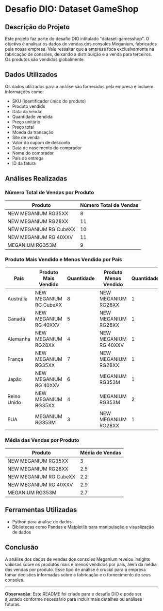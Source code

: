 # Desafio DIO: Dataset GameShop

## Descrição do Projeto

Este projeto faz parte do desafio DIO intitulado "dataset-gamesshop". O objetivo é analisar os dados de vendas dos consoles Meganium, fabricados pela nossa empresa. Vale ressaltar que a empresa foca exclusivamente na fabricação de consoles, deixando a distribuição e a venda para terceiros. Os produtos são vendidos globalmente.

## Dados Utilizados

Os dados utilizados para a análise são fornecidos pela empresa e incluem informações como:
- SKU (identificador único do produto)
- Produto vendido
- Data da venda
- Quantidade vendida
- Preço unitário
- Preço total
- Moeda da transação
- Site de venda
- Valor do cupom de desconto
- Data de nascimento do comprador
- Nome do comprador
- País de entrega
- ID da fatura

## Análises Realizadas

### Número Total de Vendas por Produto

| Produto                | Número Total de Vendas |
|------------------------|-------------------------|
| NEW MEGANIUM RG35XX    | 8                       |
| NEW MEGANIUM RG28XX    | 11                      |
| NEW MEGANIUM RG CubeXX | 10                      |
| NEW MEGANIUM RG 40XXV  | 11                      |
| MEGANIUM RG353M        | 9                       |

### Produto Mais Vendido e Menos Vendido por País

| País       | Produto Mais Vendido       | Quantidade | Produto Menos Vendido     | Quantidade |
|------------|----------------------------|------------|---------------------------|------------|
| Austrália  | NEW MEGANIUM RG CubeXX     | 8          | NEW MEGANIUM RG28XX       | 1          |
| Canadá     | NEW MEGANIUM RG 40XXV      | 5          | NEW MEGANIUM RG28XX       | 1          |
| Alemanha   | NEW MEGANIUM RG28XX        | 4          | NEW MEGANIUM RG 40XXV     | 1          |
| França     | NEW MEGANIUM RG35XX        | 7          | NEW MEGANIUM RG28XX       | 1          |
| Japão      | NEW MEGANIUM RG 40XXV      | 6          | MEGANIUM RG353M           | 1          |
| Reino Unido| NEW MEGANIUM RG35XX        | 4          | MEGANIUM RG353M           | 2          |
| EUA        | MEGANIUM RG353M            | 3          | NEW MEGANIUM RG28XX       | 1          |

### Média das Vendas por Produto

| Produto                | Média de Vendas |
|------------------------|------------------|
| NEW MEGANIUM RG35XX    | 3                |
| NEW MEGANIUM RG28XX    | 2.5              |
| NEW MEGANIUM RG CubeXX | 2.2              |
| NEW MEGANIUM RG 40XXV  | 2.9              |
| MEGANIUM RG353M        | 2.7              |

## Ferramentas Utilizadas

- Python para análise de dados
- Bibliotecas como Pandas e Matplotlib para manipulação e visualização de dados

## Conclusão

A análise dos dados de vendas dos consoles Meganium revelou insights valiosos sobre os produtos mais e menos vendidos por país, além da média das vendas por produto. Esse tipo de análise é crucial para a empresa tomar decisões informadas sobre a fabricação e o fornecimento de seus consoles.

---

**Observação**: Este README foi criado para o desafio DIO e pode ser ajustado conforme necessário para incluir mais detalhes ou análises futuras.
